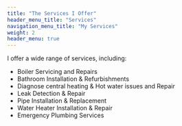 ```yaml
---
title: "The Services I Offer"
header_menu_title: "Services"
navigation_menu_title: "My Services"
weight: 2
header_menu: true
---
```


I offer a wide range of services, including:

- Boiler Servicing and Repairs
- Bathroom Installation & Refurbishments
- Diagnose central heating & Hot water issues and Repair
- Leak Detection & Repair
- Pipe Installation & Replacement
- Water Heater Installation & Repair
- Emergency Plumbing Services


